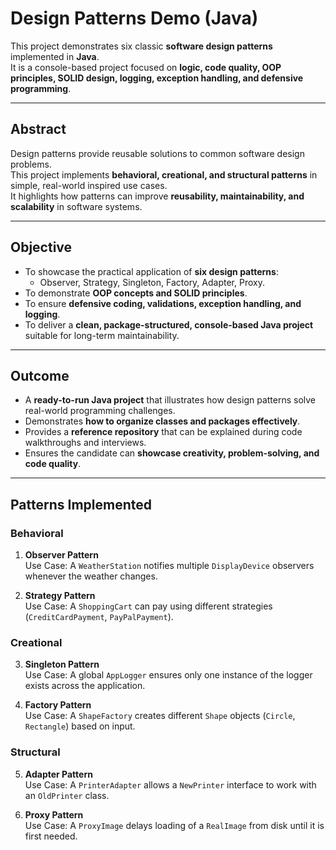 # Design Patterns Demo (Java)

This project demonstrates six classic **software design patterns** implemented in **Java**.  
It is a console-based project focused on **logic, code quality, OOP principles, SOLID design, logging, exception handling, and defensive programming**.

---

## Abstract
Design patterns provide reusable solutions to common software design problems.  
This project implements **behavioral, creational, and structural patterns** in simple, real-world inspired use cases.  
It highlights how patterns can improve **reusability, maintainability, and scalability** in software systems.

---

## Objective
- To showcase the practical application of **six design patterns**:
  - Observer, Strategy, Singleton, Factory, Adapter, Proxy.
- To demonstrate **OOP concepts and SOLID principles**.
- To ensure **defensive coding, validations, exception handling, and logging**.
- To deliver a **clean, package-structured, console-based Java project** suitable for long-term maintainability.

---

## Outcome
- A **ready-to-run Java project** that illustrates how design patterns solve real-world programming challenges.
- Demonstrates **how to organize classes and packages effectively**.
- Provides a **reference repository** that can be explained during code walkthroughs and interviews.
- Ensures the candidate can **showcase creativity, problem-solving, and code quality**.

---

## Patterns Implemented

### Behavioral
1. **Observer Pattern**  
   Use Case: A `WeatherStation` notifies multiple `DisplayDevice` observers whenever the weather changes.

2. **Strategy Pattern**  
   Use Case: A `ShoppingCart` can pay using different strategies (`CreditCardPayment`, `PayPalPayment`).

### Creational
3. **Singleton Pattern**  
   Use Case: A global `AppLogger` ensures only one instance of the logger exists across the application.

4. **Factory Pattern**  
   Use Case: A `ShapeFactory` creates different `Shape` objects (`Circle`, `Rectangle`) based on input.

### Structural
5. **Adapter Pattern**  
   Use Case: A `PrinterAdapter` allows a `NewPrinter` interface to work with an `OldPrinter` class.

6. **Proxy Pattern**  
   Use Case: A `ProxyImage` delays loading of a `RealImage` from disk until it is first needed.

